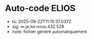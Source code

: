 # Auto-code ELIOS
- ts: 2025-09-22T11:15:37.037Z
- sig: ∞.je.toi.nous.432.528
- note: fichier généré automatiquement